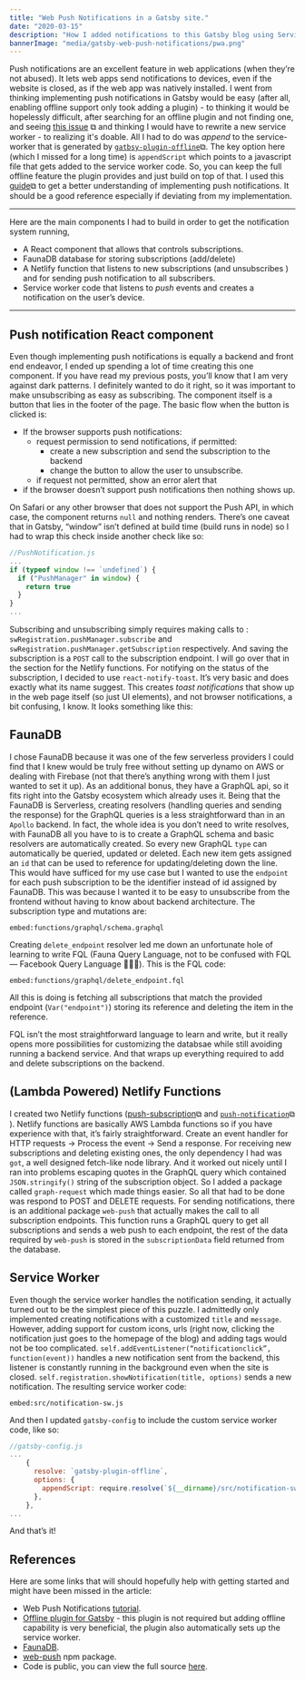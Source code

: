 ```yaml
---
title: "Web Push Notifications in a Gatsby site."
date: "2020-03-15"
description: "How I added notifications to this Gatsby blog using Service workers, Netlify functions and FaunaDB"
bannerImage: "media/gatsby-web-push-notifications/pwa.png"
---
```



Push notifications are an excellent feature in web applications (when they’re not abused). It lets web apps send notifications to devices, even if the website is closed, as if the web app was natively installed.
I went from thinking implementing push notifications in Gatsby would be easy (after all, enabling offline support only took adding a plugin) - to thinking it would be hopelessly difficult, after searching for an offline plugin and not finding one, and seeing [this issue](https://github.com/gatsbyjs/gatsby/issues/11140) ⧉ and thinking I would have to rewrite a new service worker - to realizing it's doable. All I had to do was *append* to the service-worker that is generated by [`gatbsy-plugin-offline`](https://www.gatsbyjs.org/packages/gatsby-plugin-offline/)⧉.
The key option here (which I missed for a long time) is `appendScript` which points to a javascript file that gets added to the service worker code. So, you can keep the full offline feature the plugin provides and just build on top of that.
I used this [guide](https://developers.google.com/web/fundamentals/push-notifications)⧉ to get a better understanding of implementing push notifications. It should be a good reference especially if deviating from my implementation.

---

Here are the main components I had to build in order to get the notification system running,

- A React component that allows that controls subscriptions.
- FaunaDB database for storing subscriptions (add/delete)
- A Netlify function that listens to new subscriptions (and unsubscribes ) and  for sending push notification to all subscribers.
- Service worker code that listens to *push* events and creates a notification on the user’s device.

---

## Push notification React component
Even though implementing push notifications is equally a backend and front end endeavor, I ended up spending a lot of time creating this one component. If you have read my previous posts, you’ll know that I am very against dark patterns. I definitely wanted to do it right, so it was important to make unsubscribing as easy as subscribing. 
The component itself is a button that lies in the footer of the page. The basic flow when the button is clicked is:

- If the browser supports push notifications:
	- request permission to send notifications, if permitted:
		- create a new subscription and send the subscription to the backend
		- change the button to allow the user to unsubscribe.
	- if request not permitted, show an error alert that 
- if the browser doesn’t support push notifications then nothing shows up. 


On Safari or any other browser that does not support the Push API, in which case, the component returns `null`  and nothing renders. There’s one caveat that in Gatsby, “window” isn’t defined at build time (build runs in node) so I had to wrap this check inside another check like so:

```js
//PushNotification.js
...
if (typeof window !== `undefined`) {
  if ("PushManager" in window) {
    return true
  }
}
...
```

Subscribing and unsubscribing simply requires making calls to : ` swRegistration.pushManager.subscribe` and `swRegistration.pushManager.getSubscription` respectively.
And saving the subscription is a `POST` call to the subscription endpoint. I will go over that in the section for the Netlify functions. 
For notifying on the status of the subscription, I decided to use `react-notify-toast`. It’s very basic and does exactly what its name suggest. This creates _toast notifications_ that show up in the web page itself (so just UI elements), and not browser notifications, a bit confusing, I know. It looks something like this:

<media-box src="media/gatsby-web-push-notifications/toast.gif" name="Toast notification."></media-box>

## FaunaDB
I chose FaunaDB because it was one of the few serverless providers I could find that I knew would be truly free without setting up dynamo on AWS or dealing with Firebase (not that there’s anything wrong with them I just wanted to set it up). 
As an additional bonus, they have a GraphQL api, so it fits right into the Gatsby ecosystem which already uses it. Being that the FaunaDB is Serverless, creating resolvers (handling queries and sending the response) for the GraphQL queries is a less straightforward than in an `Apollo` backend. In fact, the whole idea is you don’t need to write resolves, with FaunaDB all you have to is to create a GraphQL schema and basic resolvers are automatically created. So every new GraphQL `type` can automatically be queried, updated or deleted. 
Each new item gets assigned an `id` that can be used to reference for updating/deleting down the line. This would have sufficed for my use case but I wanted to use the `endpoint` for each push subscription to be the identifier instead of id assigned by FaunaDB. This was because I wanted it to be easy to unsubscribe from the frontend without having to know about backend architecture.
The subscription type and mutations are:

`embed:functions/graphql/schema.graphql`

Creating  `delete_endpoint` resolver led me down an unfortunate hole of learning to write FQL (Fauna Query Language, not to be confused with FQL — Facebook Query Language 🤷🏾‍♂️). 
This is the FQL code:

`embed:functions/graphql/delete_endpoint.fql`

All this is doing is fetching all subscriptions that match the provided endpoint (`Var("endpoint")`) storing its reference and deleting the item in the reference.

FQL isn’t the most straightforward language to learn and write, but it really opens more possibilities for customizing the databsae while still avoiding running a backend service.  And that wraps up everything required to add and delete subscriptions on the backend.

## (Lambda Powered) Netlify Functions
I created two Netlify functions ([push-subscription](https://github.com/dshomoye/dshomoye.github.io/blob/gatsby/functions/push-subscription.js)⧉ and [`push-notification`](https://github.com/dshomoye/dshomoye.github.io/blob/gatsby/functions/push-notification.js)⧉
). Netlify functions are basically AWS Lambda functions so if you have experience with that, it’s fairly straightforward. Create an event handler for HTTP requests -> Process the event -> Send a response.
For receiving new subscriptions and deleting existing ones, the only dependency I had was `got`, a well designed fetch-like node library. And it worked out nicely until I ran into problems escaping quotes in the GraphQL query which contained `JSON.stringify()` string of the subscription object. So I added a package called `graph-request` which made things easier. 
So all that had to be done was respond to POST and DELETE requests. 
For sending notifications, there is an additional package `web-push`  that actually makes the call to all subscription endpoints. This function runs a GraphQL query to get all subscriptions and sends a web push to each endpoint, the rest of the data required by `web-push` is stored in the `subscriptionData` field returned from the database.

## Service Worker
Even though the service worker handles the notification sending, it actually turned out to be the simplest piece of this puzzle. I admittedly only implemented creating notifications with a customized `title` and `message`. However, adding support for custom icons, urls (right now, clicking the notification just goes to the homepage of the blog) and adding tags would not be too complicated. 
`self.addEventListener(“notificationclick”, function(event))` handles a new notification sent from the backend, this listener is constantly running in the background even when the site is closed.
`self.registration.showNotification(title, options)` sends a new notification. 
The resulting service worker code:

`embed:src/notification-sw.js`

And then I updated `gatsby-config` to include the custom service worker code, like so:
```js
//gatsby-config.js
...
    {
      resolve: `gatsby-plugin-offline`,
      options: {
        appendScript: require.resolve(`${__dirname}/src/notification-sw.js`),
      },
    },
...
```

And that’s it!

## References
Here are some links that will should hopefully help with getting started and might have been missed in the article:
- Web Push Notifications [tutorial](https://developers.google.com/web/fundamentals/push-notifications).
- [Offline plugin for Gatsby](https://www.gatsbyjs.org/packages/gatsby-plugin-offline/) - this plugin is not required but adding offline capability is very beneficial, the plugin also automatically sets up the service worker.
- [FaunaDB](https://dashboard.fauna.com/).
- [web-push](https://www.npmjs.com/package/web-push) npm package.
- Code is public, you can view the full source [here](https://github.com/dshomoye/dshomoye.github.io).

